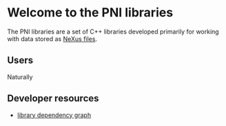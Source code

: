 # Welcome to the PNI libraries 

The PNI libraries are a set of C++ libraries developed primarily for working 
with data stored as [NeXus files](http://www.nexusformat.org/). 

## Users 

Naturally 

## Developer resources 

* [library dependency graph](library_dependencies.md)